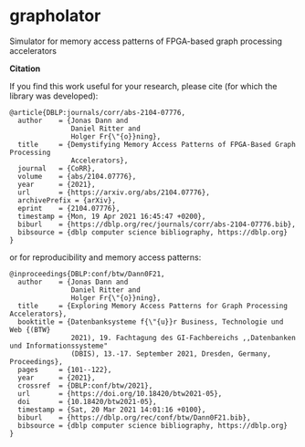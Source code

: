 # grapholator
Simulator for memory access patterns of FPGA-based graph processing accelerators


**Citation**

If you find this work useful for your research, please cite (for which the library was developed):

```
@article{DBLP:journals/corr/abs-2104-07776,
  author    = {Jonas Dann and
               Daniel Ritter and
               Holger Fr{\"{o}}ning},
  title     = {Demystifying Memory Access Patterns of FPGA-Based Graph Processing
               Accelerators},
  journal   = {CoRR},
  volume    = {abs/2104.07776},
  year      = {2021},
  url       = {https://arxiv.org/abs/2104.07776},
  archivePrefix = {arXiv},
  eprint    = {2104.07776},
  timestamp = {Mon, 19 Apr 2021 16:45:47 +0200},
  biburl    = {https://dblp.org/rec/journals/corr/abs-2104-07776.bib},
  bibsource = {dblp computer science bibliography, https://dblp.org}
}
```
or for reproducibility and memory access patterns:
```
@inproceedings{DBLP:conf/btw/Dann0F21,
  author    = {Jonas Dann and
               Daniel Ritter and
               Holger Fr{\"{o}}ning},
  title     = {Exploring Memory Access Patterns for Graph Processing Accelerators},
  booktitle = {Datenbanksysteme f{\"{u}}r Business, Technologie und Web {(BTW}
               2021), 19. Fachtagung des GI-Fachbereichs ,,Datenbanken und Informationssysteme"
               (DBIS), 13.-17. September 2021, Dresden, Germany, Proceedings},
  pages     = {101--122},
  year      = {2021},
  crossref  = {DBLP:conf/btw/2021},
  url       = {https://doi.org/10.18420/btw2021-05},
  doi       = {10.18420/btw2021-05},
  timestamp = {Sat, 20 Mar 2021 14:01:16 +0100},
  biburl    = {https://dblp.org/rec/conf/btw/Dann0F21.bib},
  bibsource = {dblp computer science bibliography, https://dblp.org}
}
```
